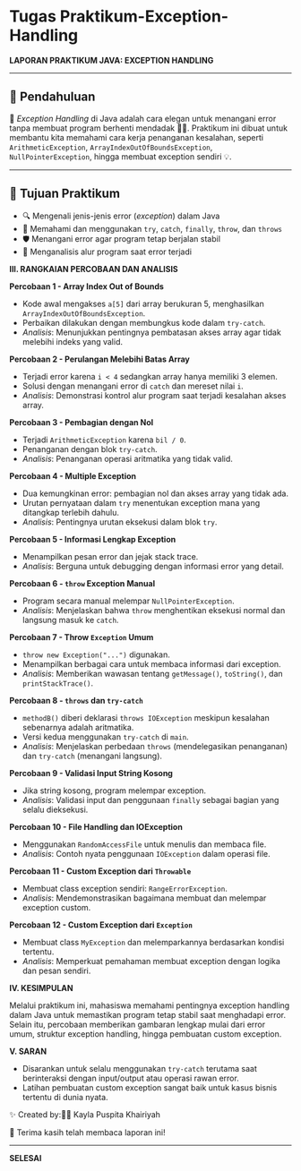 # Tugas Praktikum-Exception-Handling


**LAPORAN PRAKTIKUM JAVA: EXCEPTION HANDLING**

---

## 📌 Pendahuluan

🧠 *Exception Handling* di Java adalah cara elegan untuk menangani error tanpa membuat program berhenti mendadak 🚫💥. Praktikum ini dibuat untuk membantu kita memahami cara kerja penanganan kesalahan, seperti `ArithmeticException`, `ArrayIndexOutOfBoundsException`, `NullPointerException`, hingga membuat exception sendiri 💡.

---

## 🎯 Tujuan Praktikum

* 🔍 Mengenali jenis-jenis error (*exception*) dalam Java
* 🧩 Memahami dan menggunakan `try`, `catch`, `finally`, `throw`, dan `throws`
* 🛡️ Menangani error agar program tetap berjalan stabil
* 🔄 Menganalisis alur program saat error terjadi

**III. RANGKAIAN PERCOBAAN DAN ANALISIS**

**Percobaan 1 - Array Index Out of Bounds**

* Kode awal mengakses `a[5]` dari array berukuran 5, menghasilkan `ArrayIndexOutOfBoundsException`.
* Perbaikan dilakukan dengan membungkus kode dalam `try-catch`.
* *Analisis*: Menunjukkan pentingnya pembatasan akses array agar tidak melebihi indeks yang valid.

**Percobaan 2 - Perulangan Melebihi Batas Array**

* Terjadi error karena `i < 4` sedangkan array hanya memiliki 3 elemen.
* Solusi dengan menangani error di `catch` dan mereset nilai `i`.
* *Analisis*: Demonstrasi kontrol alur program saat terjadi kesalahan akses array.

**Percobaan 3 - Pembagian dengan Nol**

* Terjadi `ArithmeticException` karena `bil / 0`.
* Penanganan dengan blok `try-catch`.
* *Analisis*: Penanganan operasi aritmatika yang tidak valid.

**Percobaan 4 - Multiple Exception**

* Dua kemungkinan error: pembagian nol dan akses array yang tidak ada.
* Urutan pernyataan dalam `try` menentukan exception mana yang ditangkap terlebih dahulu.
* *Analisis*: Pentingnya urutan eksekusi dalam blok `try`.

**Percobaan 5 - Informasi Lengkap Exception**

* Menampilkan pesan error dan jejak stack trace.
* *Analisis*: Berguna untuk debugging dengan informasi error yang detail.

**Percobaan 6 - `throw` Exception Manual**

* Program secara manual melempar `NullPointerException`.
* *Analisis*: Menjelaskan bahwa `throw` menghentikan eksekusi normal dan langsung masuk ke `catch`.

**Percobaan 7 - Throw `Exception` Umum**

* `throw new Exception("...")` digunakan.
* Menampilkan berbagai cara untuk membaca informasi dari exception.
* *Analisis*: Memberikan wawasan tentang `getMessage()`, `toString()`, dan `printStackTrace()`.

**Percobaan 8 - `throws` dan `try-catch`**

* `methodB()` diberi deklarasi `throws IOException` meskipun kesalahan sebenarnya adalah aritmatika.
* Versi kedua menggunakan `try-catch` di `main`.
* *Analisis*: Menjelaskan perbedaan `throws` (mendelegasikan penanganan) dan `try-catch` (menangani langsung).

**Percobaan 9 - Validasi Input String Kosong**

* Jika string kosong, program melempar exception.
* *Analisis*: Validasi input dan penggunaan `finally` sebagai bagian yang selalu dieksekusi.

**Percobaan 10 - File Handling dan IOException**

* Menggunakan `RandomAccessFile` untuk menulis dan membaca file.
* *Analisis*: Contoh nyata penggunaan `IOException` dalam operasi file.

**Percobaan 11 - Custom Exception dari `Throwable`**

* Membuat class exception sendiri: `RangeErrorException`.
* *Analisis*: Mendemonstrasikan bagaimana membuat dan melempar exception custom.

**Percobaan 12 - Custom Exception dari `Exception`**

* Membuat class `MyException` dan melemparkannya berdasarkan kondisi tertentu.
* *Analisis*: Memperkuat pemahaman membuat exception dengan logika dan pesan sendiri.

**IV. KESIMPULAN**

Melalui praktikum ini, mahasiswa memahami pentingnya exception handling dalam Java untuk memastikan program tetap stabil saat menghadapi error. Selain itu, percobaan memberikan gambaran lengkap mulai dari error umum, struktur exception handling, hingga pembuatan custom exception.

**V. SARAN**

* Disarankan untuk selalu menggunakan `try-catch` terutama saat berinteraksi dengan input/output atau operasi rawan error.
* Latihan pembuatan custom exception sangat baik untuk kasus bisnis tertentu di dunia nyata.

✨ Created by:👩‍💻 Kayla Puspita Khairiyah

📘 Terima kasih telah membaca laporan ini!

---

**SELESAI**
